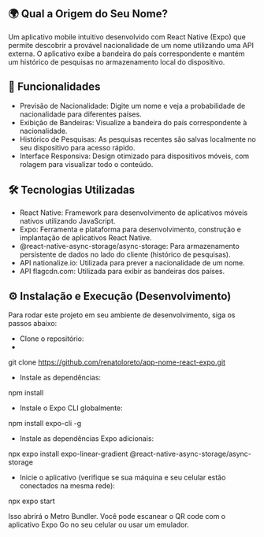## 🌍 Qual a Origem do Seu Nome?
Um aplicativo mobile intuitivo desenvolvido com React Native (Expo) que permite descobrir a provável nacionalidade de um nome utilizando uma API externa. O aplicativo exibe a bandeira do país correspondente e mantém um histórico de pesquisas no armazenamento local do dispositivo.

## 🚀 Funcionalidades

* Previsão de Nacionalidade: Digite um nome e veja a probabilidade de nacionalidade para diferentes países.
* Exibição de Bandeiras: Visualize a bandeira do país correspondente à nacionalidade.
* Histórico de Pesquisas: As pesquisas recentes são salvas localmente no seu dispositivo para acesso rápido.
* Interface Responsiva: Design otimizado para dispositivos móveis, com rolagem para visualizar todo o conteúdo.

## 🛠️ Tecnologias Utilizadas

* React Native: Framework para desenvolvimento de aplicativos móveis nativos utilizando JavaScript.
* Expo: Ferramenta e plataforma para desenvolvimento, construção e implantação de aplicativos React Native.
* @react-native-async-storage/async-storage: Para armazenamento persistente de dados no lado do cliente (histórico de pesquisas).
* API nationalize.io: Utilizada para prever a nacionalidade de um nome.
* API flagcdn.com: Utilizada para exibir as bandeiras dos países.

## ⚙️ Instalação e Execução (Desenvolvimento)

Para rodar este projeto em seu ambiente de desenvolvimento, siga os passos abaixo:

* Clone o repositório:
* 
git clone https://github.com/renatoloreto/app-nome-react-expo.git

* Instale as dependências:

npm install

* Instale o Expo CLI globalmente:
  
npm install expo-cli -g

* Instale as dependências Expo adicionais:

npx expo install expo-linear-gradient @react-native-async-storage/async-storage

* Inicie o aplicativo (verifique se sua máquina e seu celular estão conectados na mesma rede):

npx expo start 

Isso abrirá o Metro Bundler. Você pode escanear o QR code com o aplicativo Expo Go no seu celular ou usar um emulador.
